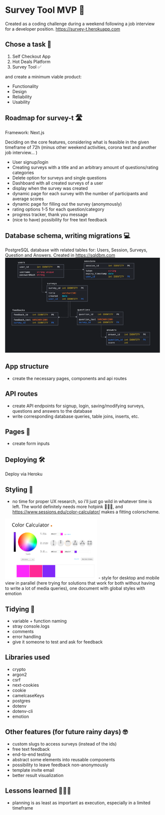 # Survey Tool MVP 🚀

Created as a coding challenge during a weekend following a job interview for a developer position.
https://survey-t.herokuapp.com

## Chose a task 🤔

1. Self Checkout App
2. Hot Deals Platform
3. Survey Tool ✅

and create a minimum viable product:

- Functionality
- Design
- Reliability
- Usability

## Roadmap for survey-t 🛣️

Framework: Next.js

Deciding on the core features, considering what is feasible in the given timeframe of 72h (minus other weekend activities, corona test and another job interview... )

- User signup/login
- Creating surveys with a title and an arbitrary amount of questions/rating categories
- Delete option for surveys and single questions
- Dashboard with all created surveys of a user
- display when the survey was created
- dynamic page for each survey with the number of participants and average scores
- dynamic page for filling out the survey (anonymously)
- rating options 1-5 for each question/category
- progress tracker, thank you message
- (nice to have) possibility for free text feedback

## Database schema, writing migrations 💻

PostgreSQL database with related tables for: Users, Session, Surveys, Question and Answers. Created in https://sqldbm.com
<img src="https://github.com/thorinaboenke/surveytool/blob/master/public/t-survey_database_schema.png" width="600" alt='database schema'>

## App structure

- create the necessary pages, components and api routes

## API routes

- create API endpoints for signup, login, saving/modifying surveys, questions and answers to the database
- write corresponding database queries, table joins, inserts,  etc.

## Pages 📄

- create form inputs

## Deploying 🛠️

Deploy via Heroku

## Styling 🎨

- no time for proper UX research, so i'll just go wild in whatever time is left. The world definitely needs more hotpink 👩🏻‍🎤, and https://www.sessions.edu/color-calculator/ makes a fitting colorscheme.
<img src="https://github.com/thorinaboenke/surveytool/blob/master/public/colorscheme.png" width="300" alt='colorscheme'>
- style for desktop and mobile view in parallel (here trying for solutions that work for both without having to write a lot of media queries), one document with global styles with emotion

## Tidying 🧹

- variable + function naming
- stray console.logs
- comments
- error handling
- give it someone to test and ask for feedback 

## Libraries used
- crypto
- argon2
- csrf
- next-cookies
- cookie
- camelcaseKeys
- postgres
- dotenv
- dotenv-cli
- emotion

## Other features (for future rainy days) 🤓

- custom slugs to access surveys (instead of the ids)
- free text feedback
- end-to-end testing
- abstract some elements into reusable components
- possibility to leave feedback non-anonymously
- template invite email
- better result visualization


## Lessons learned 👩🏻‍🏫

- planning is as least as important as execution, especially in a limited timeframe
